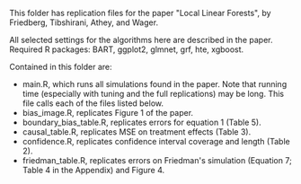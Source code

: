 This folder has replication files for the paper "Local Linear Forests", by Friedberg, Tibshirani, Athey, and Wager.

All selected settings for the algorithms here are described in the paper.
Required R packages: BART, ggplot2, glmnet, grf, hte, xgboost.

Contained in this folder are:
* main.R, which runs all simulations found in the paper. Note that running time
(especially with tuning and the full replications) may be long. This file calls each of the files listed below.
* bias_image.R, replicates Figure 1 of the paper.
* boundary_bias_table.R, replicates errors for equation 1 (Table 5).
* causal_table.R, replicates MSE on treatment effects (Table 3).
* confidence.R, replicates confidence interval coverage and length (Table 2).
* friedman_table.R, replicates errors on Friedman's simulation (Equation 7; Table 4 in the Appendix) and Figure 4.
